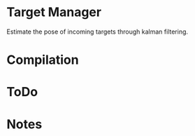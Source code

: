 # Target Manager

Estimate the pose of incoming targets through kalman filtering.

# Compilation

# ToDo

# Notes
